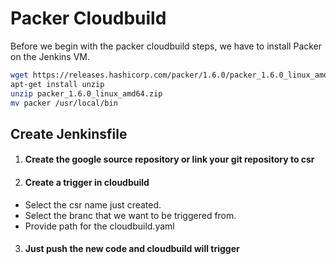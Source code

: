 # Packer Cloudbuild

Before we begin with the packer cloudbuild steps, we have to install Packer on the Jenkins VM.
```bash
wget https://releases.hashicorp.com/packer/1.6.0/packer_1.6.0_linux_amd64.zip
apt-get install unzip
unzip packer_1.6.0_linux_amd64.zip
mv packer /usr/local/bin
```

## Create Jenkinsfile


1) #### Create the google source repository or link your git repository to csr

2) #### Create a trigger in cloudbuild
* Select the csr name just created.
* Select the branc that we want to be triggered from.
* Provide path for the cloudbuild.yaml

3) #### Just push the new code and cloudbuild will trigger
